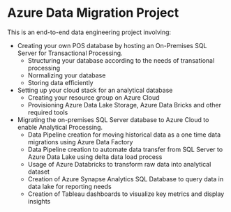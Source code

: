 # Azure Data Migration Project
This is an end-to-end data engineering project involving:
- Creating your own POS database by hosting an On-Premises SQL Server for Transactional Processing.
  - Structuring your database according to the needs of transational processing
  - Normalizing your database
  - Storing data efficiently
- Setting up your cloud stack for an analytical database
  - Creating your resource group on Azure Cloud
  - Provisioning Azure Data Lake Storage, Azure Data Bricks and other required tools
- Migrating the on-premises SQL Server database to Azure Cloud to enable Analytical Processing.
  - Data Pipeline creation for moving historical data as a one time data migrations using Azure Data Factory
  - Data Pipeline creation to automate data transfer from SQL Server to Azure Data Lake using delta data load process
  - Usage of Azure Databricks to transform raw data into analytical dataset
  - Creation of Azure Synapse Analytics SQL Database to query data in data lake for reporting needs
  - Creation of Tableau dashboards to visualize key metrics and display insights
 
    
